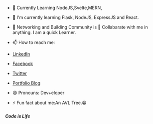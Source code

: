 <style text-align= center>Hey, I'm Dev</style>

- 🔭 Currently Learning NodeJS,Svelte,MERN,
- 🌱 I'm currently learning Flask, NodeJS, ExpressJS and React.
- 👯 Networking and Building Community is 💖 Collabarate with me in anything. I am a quick Learner.
- 📫 How to reach me:

- [LinkedIn](https://www.linkedin.com/in/idevprakaash)
- [Facebook](https://www.facebook.com/beliked3v) 
- [Twitter](https://www/twitter.com/devtweeets) 
- [Portfolio Blog](https://www.codewithhdev.github.io)
    
- 😄 Pronouns: Dev+eloper
- ⚡ Fun fact about me:An AVL Tree.😁


#### _Code is Life_
